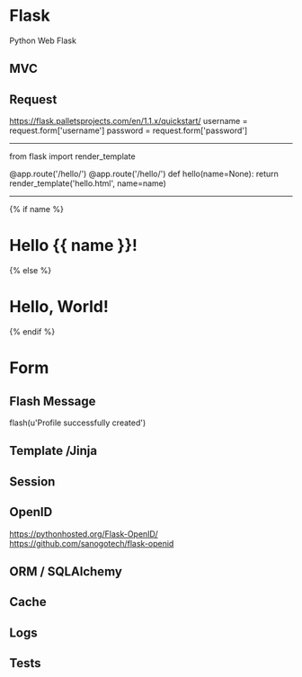 # Flask
Python  Web  Flask 

## MVC

##  Request
https://flask.palletsprojects.com/en/1.1.x/quickstart/
username = request.form['username']
password = request.form['password']
*************************
from flask import render_template

@app.route('/hello/')
@app.route('/hello/<name>')
def hello(name=None):
    return render_template('hello.html', name=name)
  
  ************
  <!doctype html>
<title>Hello from Flask</title>
{% if name %}
  <h1>Hello {{ name }}!</h1>
{% else %}
  <h1>Hello, World!</h1>
{% endif %}

# Form

## Flash Message
flash(u'Profile successfully created')

## Template /Jinja

## Session

## OpenID
https://pythonhosted.org/Flask-OpenID/
https://github.com/sanogotech/flask-openid

## ORM / SQLAlchemy

## Cache

## Logs

## Tests
